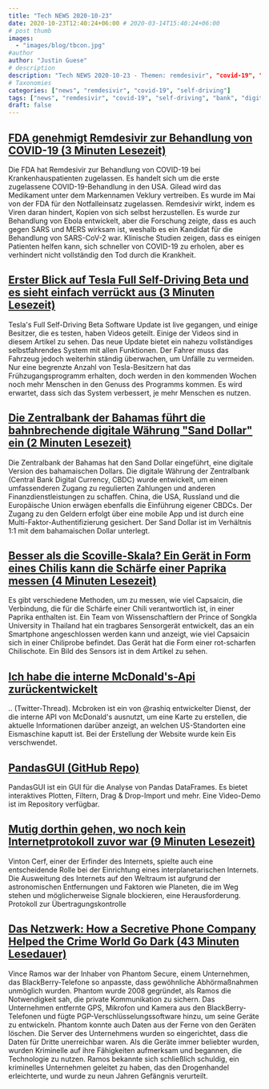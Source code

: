 ```yaml
---
title: "Tech NEWS 2020-10-23"
date: 2020-10-23T12:40:24+06:00 # 2020-03-14T15:40:24+06:00
# post thumb
images:
  - "images/blog/tbcon.jpg"
#author
author: "Justin Guese"
# description
description: "Tech NEWS 2020-10-23 - Themen: remdesivir", "covid-19", "self-driving"
# Taxonomies
categories: ["news", "remdesivir", "covid-19", "self-driving"]
tags: ["news", "remdesivir", "covid-19", "self-driving", "bank", "digital", "create"]
draft: false
---
```


## [FDA genehmigt Remdesivir zur Behandlung von COVID-19 (3 Minuten Lesezeit)](https://www.theverge.com/2020/10/22/21529244/fda-remdesivir-approval-covid-19-treatment-gilead/1/0100017554ee9ef5-b32a9a9c-cec8-428a-a0aa-89daa04aea36-000000/kybrKRVNG3vqHt16pnH39wRuIpuP5GsK2rOYqivwyeY=164)

 Die FDA hat Remdesivir zur Behandlung von COVID-19 bei Krankenhauspatienten zugelassen. Es handelt sich um die erste zugelassene COVID-19-Behandlung in den USA. Gilead wird das Medikament unter dem Markennamen Veklury vertreiben. Es wurde im Mai von der FDA für den Notfalleinsatz zugelassen. Remdesivir wirkt, indem es Viren daran hindert, Kopien von sich selbst herzustellen. Es wurde zur Behandlung von Ebola entwickelt, aber die Forschung zeigte, dass es auch gegen SARS und MERS wirksam ist, weshalb es ein Kandidat für die Behandlung von SARS-CoV-2 war. Klinische Studien zeigen, dass es einigen Patienten helfen kann, sich schneller von COVID-19 zu erholen, aber es verhindert nicht vollständig den Tod durch die Krankheit.

## [Erster Blick auf Tesla Full Self-Driving Beta und es sieht einfach verrückt aus (3 Minuten Lesezeit)](https://electrek.co/2020/10/22/tesla-full-self-driving-beta-first-look-insane//1/0100017554ee9ef5-b32a9a9c-cec8-428a-a0aa-89daa04aea36-000000/VqyBBu2WWeAK_iFg6WUbynqUuKdZfOtKk69w4874zRc=164)

 Tesla's Full Self-Driving Beta Software Update ist live gegangen, und einige Besitzer, die es testen, haben Videos geteilt. Einige der Videos sind in diesem Artikel zu sehen. Das neue Update bietet ein nahezu vollständiges selbstfahrendes System mit allen Funktionen. Der Fahrer muss das Fahrzeug jedoch weiterhin ständig überwachen, um Unfälle zu vermeiden. Nur eine begrenzte Anzahl von Tesla-Besitzern hat das Frühzugangsprogramm erhalten, doch werden in den kommenden Wochen noch mehr Menschen in den Genuss des Programms kommen. Es wird erwartet, dass sich das System verbessert, je mehr Menschen es nutzen.

## [Die Zentralbank der Bahamas führt die bahnbrechende digitale Währung "Sand Dollar" ein (2 Minuten Lesezeit)](https://www.coindesk.com/central-bank-of-bahamas-launches-landmark-sand-dollar-digital-currency/1/0100017554ee9ef5-b32a9a9c-cec8-428a-a0aa-89daa04aea36-000000/A8Ab7xxHI-dZNMoWwhD4XBiZLvy6rIDf6uz-tUSOsjo=164)

 Die Zentralbank der Bahamas hat den Sand Dollar eingeführt, eine digitale Version des bahamaischen Dollars. Die digitale Währung der Zentralbank (Central Bank Digital Currency, CBDC) wurde entwickelt, um einen umfassenderen Zugang zu regulierten Zahlungen und anderen Finanzdienstleistungen zu schaffen. China, die USA, Russland und die Europäische Union erwägen ebenfalls die Einführung eigener CBDCs. Der Zugang zu den Geldern erfolgt über eine mobile App und ist durch eine Multi-Faktor-Authentifizierung gesichert. Der Sand Dollar ist im Verhältnis 1:1 mit dem bahamaischen Dollar unterlegt.

## [Besser als die Scoville-Skala? Ein Gerät in Form eines Chilis kann die Schärfe einer Paprika messen (4 Minuten Lesezeit)](https://arstechnica.com/science/2020/10/just-how-hot-is-that-pepper-new-chili-shaped-portable-device-could-tell-you/?comments=1/1/0100017554ee9ef5-b32a9a9c-cec8-428a-a0aa-89daa04aea36-000000/7nBx3MxJ1FHXSNgvvBu3Sj-k_S3T8i3EihRzpyrdp18=164)

 Es gibt verschiedene Methoden, um zu messen, wie viel Capsaicin, die Verbindung, die für die Schärfe einer Chili verantwortlich ist, in einer Paprika enthalten ist. Ein Team von Wissenschaftlern der Prince of Songkla University in Thailand hat ein tragbares Sensorgerät entwickelt, das an ein Smartphone angeschlossen werden kann und anzeigt, wie viel Capsaicin sich in einer Chiliprobe befindet. Das Gerät hat die Form einer rot-scharfen Chilischote. Ein Bild des Sensors ist in dem Artikel zu sehen.

## [Ich habe die interne McDonald's-Api zurückentwickelt](https://twitter.com/rashiq/status/1319346264992026624/1/0100017554ee9ef5-b32a9a9c-cec8-428a-a0aa-89daa04aea36-000000/tNnD6NlPE1bNjmXoYouJ8k8bpVGLZLCEFLsvHEscYzg=164)

.. (Twitter-Thread). Mcbroken ist ein von @rashiq entwickelter Dienst, der die interne API von McDonald's ausnutzt, um eine Karte zu erstellen, die aktuelle Informationen darüber anzeigt, an welchen US-Standorten eine Eismaschine kaputt ist. Bei der Erstellung der Website wurde kein Eis verschwendet.

## [PandasGUI (GitHub Repo)](https://github.com/adamerose/pandasgui/1/0100017554ee9ef5-b32a9a9c-cec8-428a-a0aa-89daa04aea36-000000/7evv8zet4abMRf-4pC3T69KdD_gOl3zK01LxPciVYQg=164)

 PandasGUI ist ein GUI für die Analyse von Pandas DataFrames. Es bietet interaktives Plotten, Filtern, Drag & Drop-Import und mehr. Eine Video-Demo ist im Repository verfügbar.

## [Mutig dorthin gehen, wo noch kein Internetprotokoll zuvor war (9 Minuten Lesezeit)](https://www.quantamagazine.org/vint-cerfs-plan-for-building-an-internet-in-space-20201021//1/0100017554ee9ef5-b32a9a9c-cec8-428a-a0aa-89daa04aea36-000000/rlBANpsjWejRjNc5W8qmGFYoODVORzQEbK4SDxZHgWQ=164)

 Vinton Cerf, einer der Erfinder des Internets, spielte auch eine entscheidende Rolle bei der Einrichtung eines interplanetarischen Internets. Die Ausweitung des Internets auf den Weltraum ist aufgrund der astronomischen Entfernungen und Faktoren wie Planeten, die im Weg stehen und möglicherweise Signale blockieren, eine Herausforderung. Protokoll zur Übertragungskontrolle

## [Das Netzwerk: How a Secretive Phone Company Helped the Crime World Go Dark (43 Minuten Lesedauer)](https://www.vice.com/en/article/v7m4pj/the-network-vincent-ramos-phantom-secure/1/0100017554ee9ef5-b32a9a9c-cec8-428a-a0aa-89daa04aea36-000000/UkmGuKKJK4BzCQeJ6X0H3VGKnk_6QoU5TiK7x79MBVY=164)

 Vince Ramos war der Inhaber von Phantom Secure, einem Unternehmen, das BlackBerry-Telefone so anpasste, dass gewöhnliche Abhörmaßnahmen unmöglich wurden. Phantom wurde 2008 gegründet, als Ramos die Notwendigkeit sah, die private Kommunikation zu sichern. Das Unternehmen entfernte GPS, Mikrofon und Kamera aus den BlackBerry-Telefonen und fügte PGP-Verschlüsselungssoftware hinzu, um seine Geräte zu entwickeln. Phantom konnte auch Daten aus der Ferne von den Geräten löschen. Die Server des Unternehmens wurden so eingerichtet, dass die Daten für Dritte unerreichbar waren. Als die Geräte immer beliebter wurden, wurden Kriminelle auf ihre Fähigkeiten aufmerksam und begannen, die Technologie zu nutzen. Ramos bekannte sich schließlich schuldig, ein kriminelles Unternehmen geleitet zu haben, das den Drogenhandel erleichterte, und wurde zu neun Jahren Gefängnis verurteilt.

